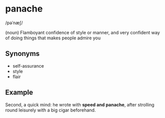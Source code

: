 # panache

/pəˈnæʃ/

(noun) Flamboyant confidence of style or manner, and very confident way of doing things that makes people admire you

## Synonyms

+ self-assurance
+ style
+ flair

## Example

Second, a quick mind: he wrote with **speed and panache**, after strolling round leisurely with a big cigar beforehand.
